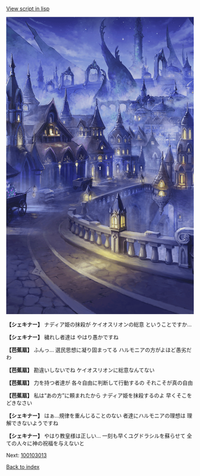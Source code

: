[View script in lisp](../scripts/100103011.txt)

![101_city_night3.png](../images/backgrounds/101_city_night3.png)

**【シェキナー】**
ナディア姫の抹殺が
ケイオスリオンの総意
ということですか…

**【シェキナー】**
穢れし者達は
やはり愚かですね

**【芭蕉扇】**
ふんっ…
選民思想に凝り固まってる
ハルモニアの方がよほど愚劣だわ

**【芭蕉扇】**
勘違いしないでね
ケイオスリオンに総意なんてない

**【芭蕉扇】**
力を持つ者達が
各々自由に判断して行動するの
それこそが真の自由

**【芭蕉扇】**
私は“あの方”に頼まれたから
ナディア姫を抹殺するのよ
早くそこをどきなさい

**【シェキナー】**
はぁ…規律を重んじることのない
者達にハルモニアの理想は
理解できないようですね

**【シェキナー】**
やはり教皇様は正しい…
一刻も早くユグドラシルを蘇らせて
全ての人々に神の祝福を与えないと

Next: [100103013](100103013.md)

[Back to index](index.md)
